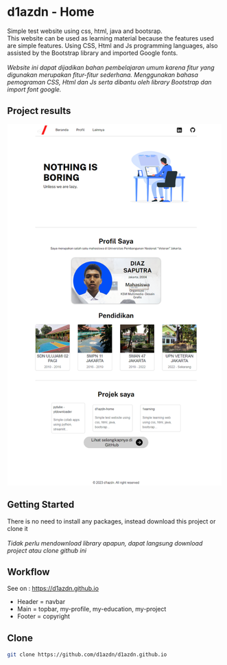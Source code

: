 # d1azdn - Home
Simple test website using css, html, java and bootsrap.
<br/>
This website can be used as learning material because the features used are simple features. Using CSS, Html and Js programming languages, also assisted by the Bootstrap library and imported Google fonts.
<br/><br/>
*Website ini dapat dijadikan bahan pembelajaran umum karena fitur yang digunakan merupakan fitur-fitur sederhana. Menggunakan bahasa pemograman CSS, Html dan Js serta dibantu oleh library Bootstrap dan import font google.*

## Project results
<img src="./src/full_image.png" width="500px">

## Getting Started
There is no need to install any packages, instead download this project or clone it
<br/><br/>
*Tidak perlu mendownload library apapun, dapat langsung download project atau clone github ini*


## Workflow
See on : https://d1azdn.github.io
- Header = navbar
- Main = topbar, my-profile, my-education, my-project
- Footer = copyright

## Clone
```bash
git clone https://github.com/d1azdn/d1azdn.github.io
```
